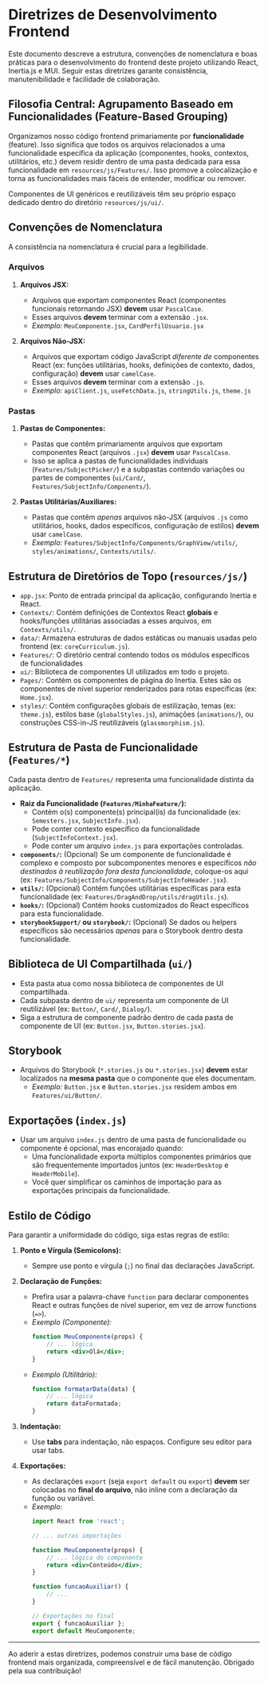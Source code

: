 # Diretrizes de Desenvolvimento Frontend

Este documento descreve a estrutura, convenções de nomenclatura e boas práticas para o desenvolvimento do frontend deste projeto utilizando React, Inertia.js e MUI. Seguir estas diretrizes garante consistência, manutenibilidade e facilidade de colaboração.

## Filosofia Central: Agrupamento Baseado em Funcionalidades (Feature-Based Grouping)

Organizamos nosso código frontend primariamente por **funcionalidade** (feature). Isso significa que todos os arquivos relacionados a uma funcionalidade específica da aplicação (componentes, hooks, contextos, utilitários, etc.) devem residir dentro de uma pasta dedicada para essa funcionalidade em `resources/js/Features/`. Isso promove a colocalização e torna as funcionalidades mais fáceis de entender, modificar ou remover.

Componentes de UI genéricos e reutilizáveis têm seu próprio espaço dedicado dentro do diretório `resources/js/ui/`.

## Convenções de Nomenclatura

A consistência na nomenclatura é crucial para a legibilidade.

### Arquivos

1.  **Arquivos JSX:**
    *   Arquivos que exportam componentes React (componentes funcionais retornando JSX) **devem** usar `PascalCase`.
    *   Esses arquivos **devem** terminar com a extensão `.jsx`.
    *   *Exemplo:* `MeuComponente.jsx`, `CardPerfilUsuario.jsx`

2.  **Arquivos Não-JSX:**
    *   Arquivos que exportam código JavaScript *diferente de* componentes React (ex: funções utilitárias, hooks, definições de contexto, dados, configuração) **devem** usar `camelCase`.
    *   Esses arquivos **devem** terminar com a extensão `.js`.
    *   *Exemplo:* `apiClient.js`, `useFetchData.js`, `stringUtils.js`, `theme.js`

### Pastas

1.  **Pastas de Componentes:**
    *   Pastas que contêm primariamente arquivos que exportam componentes React (arquivos `.jsx`) **devem** usar `PascalCase`.
    *   Isso se aplica a pastas de funcionalidades individuais (`Features/SubjectPicker/`) e a subpastas contendo variações ou partes de componentes (`ui/Card/`, `Features/SubjectInfo/Components/`).

2.  **Pastas Utilitárias/Auxiliares:**
    *   Pastas que contêm *apenas* arquivos não-JSX (arquivos `.js` como utilitários, hooks, dados específicos, configuração de estilos) **devem** usar `camelCase`.
    *   *Exemplo:* `Features/SubjectInfo/Components/GraphView/utils/`, `styles/animations/`, `Contexts/utils/`.

## Estrutura de Diretórios de Topo (`resources/js/`)

*   `app.jsx`: Ponto de entrada principal da aplicação, configurando Inertia e React.
*   `Contexts/`: Contém definições de Contextos React **globais** e hooks/funções utilitárias associadas a esses arquivos, em `Contexts/utils/`.
*   `data/`: Armazena estruturas de dados estáticas ou manuais usadas pelo frontend (ex: `coreCurriculum.js`).
*   `Features/`: O diretório central contendo todos os módulos específicos de funcionalidades
*	`ui/`: Biblioteca de componentes UI utilizados em todo o projeto.
*   `Pages/`: Contém os componentes de página do Inertia. Estes são os componentes de nível superior renderizados para rotas específicas (ex: `Home.jsx`).
*   `styles/`: Contém configurações globais de estilização, temas (ex: `theme.js`), estilos base (`globalStyles.js`), animações (`animations/`), ou construções CSS-in-JS reutilizáveis (`glassmorphism.js`).

## Estrutura de Pasta de Funcionalidade (`Features/*`)

Cada pasta dentro de `Features/` representa uma funcionalidade distinta da aplicação.

*   **Raiz da Funcionalidade (`Features/MinhaFeature/`):**
    *   Contém o(s) componente(s) principal(is) da funcionalidade (ex: `Semesters.jsx`, `SubjectInfo.jsx`).
    *   Pode conter contexto específico da funcionalidade (`SubjectInfoContext.jsx`).
    *   Pode conter um arquivo `index.js` para exportações controladas.
*   **`components/`:** (Opcional) Se um componente de funcionalidade é complexo e composto por subcomponentes menores e específicos *não destinados à reutilização fora desta funcionalidade*, coloque-os aqui (ex: `Features/SubjectInfo/Components/SubjectInfoHeader.jsx`).
*   **`utils/`:** (Opcional) Contém funções utilitárias específicas para esta funcionalidade (ex: `Features/DragAndDrop/utils/dragUtils.js`).
*   **`hooks/`:** (Opcional) Contém hooks customizados do React específicos para esta funcionalidade.
*   **`storybookSupport/` ou `storybook/`:** (Opcional) Se dados ou helpers específicos são necessários *apenas* para o Storybook dentro desta funcionalidade.

## Biblioteca de UI Compartilhada (`ui/`)

*   Esta pasta atua como nossa biblioteca de componentes de UI compartilhada.
*   Cada subpasta dentro de `ui/` representa um componente de UI reutilizável (ex: `Button/`, `Card/`, `Dialog/`).
*   Siga a estrutura de componente padrão dentro de cada pasta de componente de UI (ex: `Button.jsx`, `Button.stories.jsx`).


## Storybook

*   Arquivos do Storybook (`*.stories.js` ou `*.stories.jsx`) **devem** estar localizados na **mesma pasta** que o componente que eles documentam.
    *   *Exemplo:* `Button.jsx` e `Button.stories.jsx` residem ambos em `Features/ui/Button/`.

## Exportações (`index.js`)

*   Usar um arquivo `index.js` dentro de uma pasta de funcionalidade ou componente é opcional, mas encorajado quando:
    *   Uma funcionalidade exporta múltiplos componentes primários que são frequentemente importados juntos (ex: `HeaderDesktop` e `HeaderMobile`).
    *   Você quer simplificar os caminhos de importação para as exportações principais da funcionalidade.

## Estilo de Código

Para garantir a uniformidade do código, siga estas regras de estilo:

1.  **Ponto e Vírgula (Semicolons):**
    *   Sempre use ponto e vírgula (`;`) no final das declarações JavaScript.

2.  **Declaração de Funções:**
    *   Prefira usar a palavra-chave `function` para declarar componentes React e outras funções de nível superior, em vez de arrow functions (`=>`).
    *   *Exemplo (Componente):*
        ```jsx
        function MeuComponente(props) {
            // ... lógica
            return <div>Olá</div>;
        }
        ```
    *   *Exemplo (Utilitário):*
        ```javascript
        function formatarData(data) {
            // ... lógica
            return dataFormatada;
        }
        ```

3.  **Indentação:**
    *   Use **tabs** para indentação, não espaços. Configure seu editor para usar tabs.

4.  **Exportações:**
    *   As declarações `export` (seja `export default` ou `export`) **devem** ser colocadas no **final do arquivo**, não inline com a declaração da função ou variável.
    *   *Exemplo:*
        ```jsx
        import React from 'react';

        // ... outras importações

        function MeuComponente(props) {
            // ... lógica do componente
            return <div>Conteúdo</div>;
        }

        function funcaoAuxiliar() {
            // ...
        }

        // Exportações no final
        export { funcaoAuxiliar };
        export default MeuComponente;
        ```

---

Ao aderir a estas diretrizes, podemos construir uma base de código frontend mais organizada, compreensível e de fácil manutenção. Obrigado pela sua contribuição!